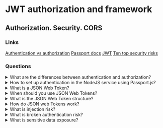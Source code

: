 # JWT authorization and framework

## Authorization. Security. CORS

### Links
[Authentication vs authorization](https://medium.datadriveninvestor.com/authentication-vs-authorization-716fea914d55)
[Passport docs](http://www.passportjs.org/docs/)
[JWT](https://jwt.io/introduction)
[Ten top security risks](https://owasp.org/www-project-top-ten/)

### Questions

<details>
  <summary>What are the differences between authentication and authorization?</summary>
  
  A lot of times, authentication and authorization are mixed sentences. But they have differences between each other.

  Authentication is validating user credentials such as username, password, etc. An authenticating system usually identities users by a username and password. Besides, the auth systems could have different elements. Based on the security level, authentication factors can vary from one of the following:
  
  * Single-Factor Authentication: This is the simplest form of authentication method, which requires a password to grant user access to a particular system such as a website or a network. 
  
  * Two-Factor Authentication: This is the most popular and safe authentication type. It requires not only a username and password but also a piece of information only the user knows. 
  
  * Multi-Factor Authentication: This is the most advanced type of authentication, which requires two or more levels of security from independent categories of authentication to grant user access to the system.
  
  Authorization is a process that allows getting access to resources such as files, databases, APIs, etc. So authorization verifies user rights.

</details>

<details>
  <summary>How to set up authentication in the NodeJS service using Passport.js?</summary>
  
  Passport is authentication middleware for Node.js. Extremely flexible and modular. Any application based on express.js can use it. A comprehensive set of strategies support authentication using a username and password, Facebook, Twitter, and more.
  
  So for using, it is possible to install Passport.js and one or more strategies. For more look into documentation.

</details>

<details>
  <summary>What is a JSON Web Token?</summary>
  
  JSON Web Token (JWT) is an open standard (RFC 7519) that defines a compact and self-contained way for securely transmitting information between parties as a JSON object. This information can be verified and trusted because it is digitally signed.

</details>

<details>
  <summary>When should you use JSON Web Tokens?</summary>
  
  It is possible to use JWT for authorization and information exchange:

  * Authorization: It is the most common scenario for using JWT. After the login process, each request will include the JWT, which allows getting access.
  
  * Information Exchange: JSON Web Tokens are a good way of securely transmitting information between parties. Because JWTs can be signed - for example, using public/private key pairs - you can be sure the senders are who they say they are.

</details>

<details>
  <summary>What is the JSON Web Token structure?</summary>
  
  JWT contains three parts:

  * Header. Generally, it has two values: type of the token (JWT), and the signing algorithm, such as HMAC SHA256 or RSA.
  
  * Payload. The part of the token, which contains the claims. There are three types of claims: registered, public, and private.
  
  * Signature. It allows verifying that the message wasn't changed.

</details>

<details>
  <summary>How do JSON web Tokens work?</summary>

  In authentication, when the user successfully logs in using their credentials, the server returns JWT. In general, you should not keep tokens longer than required.

  Whenever the user wants to access a protected route or resource, the user agent should send the JWT, typically in the Authorization header using the Bearer schema.

</details>

<details>
  <summary>What is injection risk?</summary>

  The injection flaws, such as SQL, NoSQL, OS, and LDAP injection, occur when an application includes untrusted data as part of a command or query. So attackers can trick and run some commands without proper authorization. So, the application can lose, change data or disclose them to unauthorized parties. From time to time, it is possible to lose control of a host.

  The application is vulnerable to attack when:

  * User-supplied data is not validated, filtered, or sanitized by the application.
  The application uses dynamic queries or non-parameterized calls without context-aware escaping.

  * Hostile data are used within object-relational mapping (ORM) search parameters to extract additional, sensitive records.

  * Dangerous data are used or concatenated, such that the SQL or command contains both structure and hostile data in dynamic queries or stored procedures.

  Solving:

  * The preferred option is to use a safe API, which avoids using the interpreter entirely or provides a parameterized interface or migrate to use Object Relational Mapping Tools (ORMs).

  * Use positive or whitelist server-side input validation. It is not a complete defence as many applications require special characters, such as text areas or APIs for mobile applications.

  * For any residual dynamic queries, escape special characters.

  * Use LIMIT and other SQL controls within queries to prevent mass disclosure of records in case of SQL injection.

  Example:
  
  An application uses untrusted data in the construction of the following vulnerable SQL call:
  
  ```String query = "SELECT * FROM accounts WHERE custID='" + request.getParameter("id") + "'";```

  In both cases, the attacker modifies the id parameter value in their browser to send: ```' or '1'='1```. For example:

  ```http://example.com/app/accountView?id=' or '1'='1```

</details>

<details>
  <summary>What is broken authentication risk?</summary>

  Application authentication and session management functionality often have an implementation that allows attackers to compromise passwords, keys, session tokens, etc.

  Confirmation of the user identity, authentication, and session management is critical to protect against authentication-related attacks. There may be authentication weaknesses if the application:

  * Permit automated attacks such as credential stuffing, where the attacker has a list of valid usernames and passwords.

  * Permit brute force or other automated attacks.

  * Permit default, weak, or well-known passwords, such as Password1 or admin/admin.

  * Use weak or ineffective credential recovery and forget password processes, such as knowledge-based answers, which cannot be made safe.

  * Uses plain text, encrypted, or weakly hashed passwords (see A3:2017-Sensitive Data Exposure).

  * Have missing or ineffective multi-factor authentication.

  * Exposes Session IDs in the URL (e.g., URL rewriting).

  * Do not rotate Session IDs after successful login.

  * Do not invalidate Session IDs. User sessions or authentication tokens.

  Solving:

  * Where possible, implement multi-factor authentication to prevent credential stuffing, brute force, and stolen credential reuse attacks.

  * Do not ship or deploy with any default credentials, particularly for admin users.

  * Implement weak password checks, such as testing new or changed passwords against a list of the top 10000 worst passwords.

  * Align password length, complexity and rotation policies.

  * Ensure registration, credential recovery, and API pathways have protection against account enumeration attacks by using the same messages for all outcomes.

  * Limit or increasingly delay failed login attempts. Log all failures and alert administrators when credential stuffing, brute force, or other attacks are detected.

  * Use a server-side, secure, built-in session manager that generates a new random session ID with high entropy after login. Session IDs should not be in the URL, be securely stored and invalidated after logout, idle, and absolute timeouts.

</details>

<details>
  <summary>What is sensitive data exposure?</summary>

  Many web applications and APIs do not protect sensitive data, such as financial, healthcare, and PII. Attackers may steal or modify such weakly protected data to conduct credit card fraud, identity theft, or other crimes. Sensitive data may be compromised without extra protection, such as encryption at rest or in transit, and requires special precautions when exchanged with the browser.

  The first thing is to determine the protection needs of data in transit and at rest. For example, passwords, credit card numbers, health records, personal information and business secrets require extra protection. For all such data:

  * Protocols such as HTTP, SMTP and FTP should be concerned because they transmit data into clear text.

  * Using old or weak cryptographic algorithms.

  * Using weak crypto keys.

  * Using not enforced encryption.

  * Using invalid certificates.

  Do the following, at a minimum, and consult the references:

  * Classify data processed, stored or transmitted by an application. Identify which data is sensitive according to privacy laws, regulatory requirements, or business needs.

  * Apply controls as per the classification.

  * Avoid storing sensitive data unnecessarily. Discard it as soon as possible or use PCI DSS compliant tokenization or even truncation. 

  * Make sure to encrypt all sensitive data at rest.

  * Ensure up-to-date and more secure standard algorithms, protocols, and keys are in place; use proper key management.

  * Encrypt all data in transit with security protocols such as TLS with perfect forward secrecy (PFS) cyphers.

  * Disable caching for a response that contains sensitive data.

  * Store passwords using adaptive and salted hashing functions with a work factor (delay factor).

  * Verification.

</details>